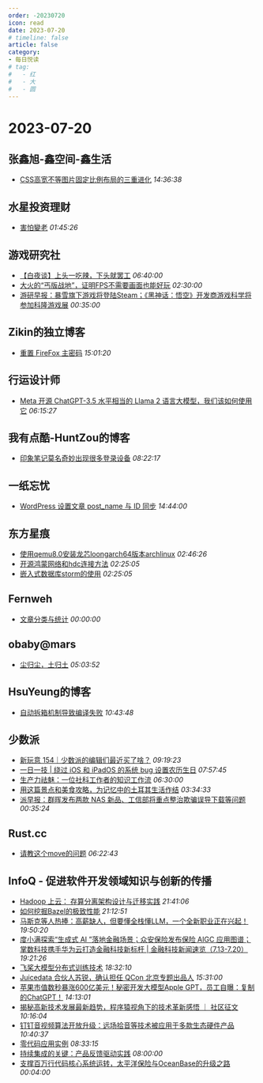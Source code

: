 ```yaml
---
order: -20230720
icon: read
date: 2023-07-20
# timeline: false
article: false
category:
- 每日悦读
# tag:
#   - 红
#   - 大
#   - 圆
---
```


# 2023-07-20 
## 张鑫旭-鑫空间-鑫生活<span></span>
* [CSS高宽不等图片固定比例布局的三重进化](https://www.zhangxinxu.com/wordpress/2023/07/css-image-aspect-ratio-layout/) *14:36:38* 
## 水星投资理财<span></span>
* [害怕變老](http://mercurychong.blogspot.com/2023/07/blog-post_19.html) *01:45:26* 
## 游戏研究社<span></span>
* [【白夜谈】上头一吃辣，下头就罢工](https://www.yystv.cn/p/10989) *06:40:00* 
* [大火的“丐版战地”，证明FPS不需要画面也能好玩](https://www.yystv.cn/p/10988) *02:30:00* 
* [游研早报：暴雪旗下游戏将登陆Steam；《黑神话：悟空》开发商游戏科学将参加科隆游戏展](https://www.yystv.cn/p/10987) *00:35:00* 
## Zikin的独立博客<span></span>
* [重置 FireFox 主密码](https://zikin.org/reset-firefox-primary-password/) *15:01:20* 
## 行运设计师<span></span>
* [Meta 开源 ChatGPT-3.5 水平相当的 Llama 2 语言大模型，我们该如何使用它](https://www.luckydesigner.space/meta-open-source-llama-2-how-to-use/) *06:15:27* 
## 我有点酷-HuntZou的博客<span></span>
* [印象笔记莫名奇妙出现很多登录设备](https://blog.woyou.cool/posts/5870/) *08:22:17* 
## 一纸忘忧<span></span>
* [WordPress 设置文章 post_name 与 ID 同步](https://www.ikxin.com/757.html) *14:44:00* 
## 东方星痕<span></span>
* [使用qemu8.0安装龙芯loongarch64版本archlinux](http://ystyle.top/2023/07/20/install-loongarch64-archlinux-qemu/) *02:46:26* 
* [开源鸿蒙网络和hdc连接方法](http://ystyle.top/2021/06/06/openharmonyos-hdc-and-network/) *02:25:05* 
* [嵌入式数据库storm的使用](http://ystyle.top/2019/12/22/how-to-use-storm-db/) *02:25:05* 
## Fernweh<span></span>
* [文章分类与统计](https://blog.wohin.me/post-categories/) *00:00:00* 
## obaby@mars<span></span>
* [尘归尘，土归土](https://h4ck.org.cn/2023/07/%e5%b0%98%e5%bd%92%e5%b0%98%ef%bc%8c%e5%9c%9f%e5%bd%92%e5%9c%9f/) *05:03:52* 
## HsuYeung的博客<span></span>
* [自动拆箱机制导致编译失败](https://www.hsuyeung.com/article/unboxing-cause-compilation-failure) *10:43:48* 
## 少数派<span></span>
* [新玩意 154｜少数派的编辑们最近买了啥？](https://sspai.com/post/81329) *09:19:23* 
* [一日一技 | 绕过 iOS 和 iPadOS 的系统 bug 设置农历生日](https://sspai.com/post/81239) *07:57:45* 
* [生产力祛魅：一位社科工作者的知识工作流](https://sspai.com/post/80962) *06:30:00* 
* [用这篇景点和美食攻略，为记忆中的土耳其生活作结](https://sspai.com/post/81040) *03:34:33* 
* [派早报：群晖发布两款 NAS 新品、工信部将重点整治欺骗误导下载等问题](https://sspai.com/post/81312) *00:35:24* 
## Rust.cc<span></span>
* [请教这个move的问题](https://rustcc.cn/article?id=8feca8f6-9c6e-4377-9fc8-d711ebd08b04) *06:22:43* 
## InfoQ - 促进软件开发领域知识与创新的传播<span></span>
* [Hadoop 上云： 存算分离架构设计与迁移实践](https://www.infoq.cn/article/RqB6qGQjr8eTH5aoTAGU?utm_source=rss&utm_medium=article) *21:41:06* 
* [如何挖掘Bazel的极致性能](https://www.infoq.cn/article/EIi0y6bbvhO28rGvoAfM?utm_source=rss&utm_medium=article) *21:12:51* 
* [马斯克等人热捧：高薪缺人，但要懂全栈懂LLM，一个全新职业正在兴起！](https://www.infoq.cn/article/H2ZgktSAypUhC2I3zP2B?utm_source=rss&utm_medium=article) *19:50:20* 
* [度小满探索“生成式 AI ”落地金融场景；众安保险发布保险 AIGC 应用图谱；掌数科技携手华为云打造金融科技新标杆 | 金融科技新闻速览（7.13-7.20）](https://www.infoq.cn/article/cRzGvRa5SOPowzXG8lge?utm_source=rss&utm_medium=article) *19:21:26* 
* [飞桨大模型分布式训练技术](https://www.infoq.cn/video/1Tu5wVMJ4CZyJ0TwMjzy?utm_source=rss&utm_medium=article) *18:32:10* 
* [Juicedata 合伙人苏锐，确认担任 QCon 北京专题出品人](https://www.infoq.cn/article/swcYV3Z2aQquzBjR114k?utm_source=rss&utm_medium=article) *15:31:00* 
* [苹果市值数秒暴涨600亿美元！秘密开发大模型Apple GPT，员工自曝：复制的ChatGPT！](https://www.infoq.cn/article/qW7LiC9hoPEiD0MZYtDJ?utm_source=rss&utm_medium=article) *14:13:01* 
* [揭秘高新技术发展最新趋势，程序猿视角下的技术革新感悟 ｜ 社区征文](https://xie.infoq.cn/article/95af9d8f5d24e2880e11938d2?utm_source=rss&utm_medium=article) *10:16:04* 
* [钉钉音视频算法开放升级：远场拾音等技术被应用于多款生态硬件产品](https://www.infoq.cn/article/cprBlO6ku2rN9O7IhECE?utm_source=rss&utm_medium=article) *10:40:37* 
* [零代码应用实例](https://www.infoq.cn/minibook/s3MWmlribcpmjKQZeNI6?utm_source=rss&utm_medium=article) *08:33:15* 
* [持续集成的关键：产品反馈驱动实践](https://www.infoq.cn/article/wYLteaRbYxU8pgQIairg?utm_source=rss&utm_medium=article) *08:00:00* 
* [支撑百万行代码核心系统运转，太平洋保险与OceanBase的升级之路](https://www.infoq.cn/article/fGutdaZ4SmcEjS9BDV9r?utm_source=rss&utm_medium=article) *00:04:00* 
